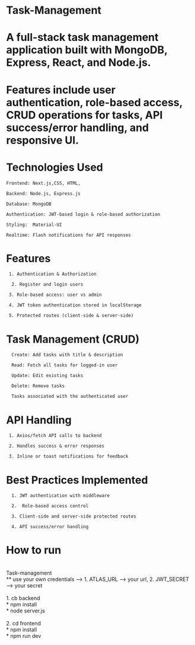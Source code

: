 # Task-Management


# A full-stack task management application built with MongoDB, Express, React, and Node.js.

# Features include user authentication, role-based access, CRUD operations for tasks, API success/error handling, and responsive UI.




# Technologies Used

    Frontend: Next.js,CSS, HTML, 
    
    Backend: Node.js, Express.js
    
    Database: MongoDB
    
    Authentication: JWT-based login & role-based authorization
    
    Styling:  Material-UI 
    
    Realtime: Flash notifications for API responses



# Features

     1. Authentication & Authorization
      
      2. Register and login users
      
     3. Role-based access: user vs admin
      
     4. JWT token authentication stored in localStorage
      
     5. Protected routes (client-side & server-side)

# Task Management (CRUD)

      Create: Add tasks with title & description
      
      Read: Fetch all tasks for logged-in user
      
      Update: Edit existing tasks
      
      Delete: Remove tasks
      
      Tasks associated with the authenticated user

# API Handling

     1. Axios/fetch API calls to backend
      
     2. Handles success & error responses
      
     3. Inline or toast notifications for feedback




# Best Practices Implemented
      
      1. JWT authentication with middleware
      
      2.  Role-based access control
      
      3. Client-side and server-side protected routes
      
      4. API success/error handling




# How to run
<br>
Task-management 
<br>
        **  use your own credentials --> 1. ATLAS_URL --> your url,  2. JWT_SECRET --> your secret<br>
        <br>
        1. cb backend<br>
            * npm install<br>
            * node server.js
            <br><br>
        2. cd frontend <br>
             * npm install<br>
             * npm run dev     
    






